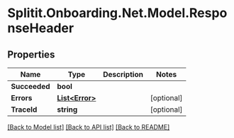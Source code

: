 # Splitit.Onboarding.Net.Model.ResponseHeader

## Properties

Name | Type | Description | Notes
------------ | ------------- | ------------- | -------------
**Succeeded** | **bool** |  | 
**Errors** | [**List&lt;Error&gt;**](Error.md) |  | [optional] 
**TraceId** | **string** |  | [optional] 

[[Back to Model list]](../README.md#documentation-for-models) [[Back to API list]](../README.md#documentation-for-api-endpoints) [[Back to README]](../README.md)

